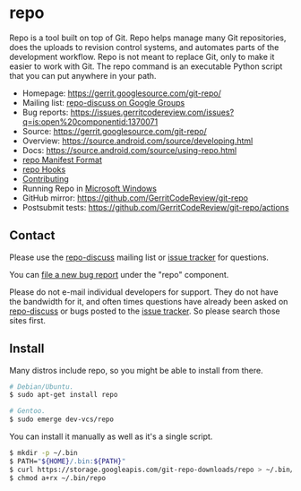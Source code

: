 # repo

Repo is a tool built on top of Git.  Repo helps manage many Git repositories,
does the uploads to revision control systems, and automates parts of the
development workflow.  Repo is not meant to replace Git, only to make it
easier to work with Git.  The repo command is an executable Python script
that you can put anywhere in your path.

* Homepage: <https://gerrit.googlesource.com/git-repo/>
* Mailing list: [repo-discuss on Google Groups][repo-discuss]
* Bug reports: <https://issues.gerritcodereview.com/issues?q=is:open%20componentid:1370071>
* Source: <https://gerrit.googlesource.com/git-repo/>
* Overview: <https://source.android.com/source/developing.html>
* Docs: <https://source.android.com/source/using-repo.html>
* [repo Manifest Format](./docs/manifest-format.md)
* [repo Hooks](./docs/repo-hooks.md)
* [Contributing](./CONTRIBUTING.md)
* Running Repo in [Microsoft Windows](./docs/windows.md)
* GitHub mirror: <https://github.com/GerritCodeReview/git-repo>
* Postsubmit tests: <https://github.com/GerritCodeReview/git-repo/actions>

## Contact

Please use the [repo-discuss] mailing list or [issue tracker] for questions.

You can [file a new bug report][new-bug] under the "repo" component.

Please do not e-mail individual developers for support.
They do not have the bandwidth for it, and often times questions have already
been asked on [repo-discuss] or bugs posted to the [issue tracker].
So please search those sites first.

## Install

Many distros include repo, so you might be able to install from there.
```sh
# Debian/Ubuntu.
$ sudo apt-get install repo

# Gentoo.
$ sudo emerge dev-vcs/repo
```

You can install it manually as well as it's a single script.
```sh
$ mkdir -p ~/.bin
$ PATH="${HOME}/.bin:${PATH}"
$ curl https://storage.googleapis.com/git-repo-downloads/repo > ~/.bin/repo
$ chmod a+rx ~/.bin/repo
```


[new-bug]: https://issues.gerritcodereview.com/issues/new?component=1370071
[issue tracker]: https://issues.gerritcodereview.com/issues?q=is:open%20componentid:1370071
[repo-discuss]: https://groups.google.com/forum/#!forum/repo-discuss
